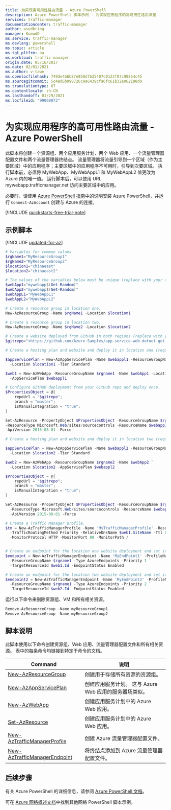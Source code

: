 ```yaml
---
title: 为实现高可用性路由流量 - Azure PowerShell
description: Azure PowerShell 脚本示例 - 为实现应用程序的高可用性路由流量
services: traffic-manager
documentationcenter: traffic-manager
author: asudbring
manager: KumudD
ms.service: traffic-manager
ms.devlang: powershell
ms.topic: article
ms.tgt_pltfrm: na
ms.workload: traffic-manager
origin.date: 05/16/2017
ms.date: 02/01/2021
ms.author: v-tawe
ms.openlocfilehash: 749de4b6b87e858d7b35407c0123f07c98854c45
ms.sourcegitcommit: 5c4ed6b098726c9a6439cfa6fc61b32e062198d0
ms.translationtype: HT
ms.contentlocale: zh-CN
ms.lasthandoff: 01/29/2021
ms.locfileid: "99060073"
---
```

# <a name="route-traffic-for-high-availability-of-applications---azure-powershell"></a>为实现应用程序的高可用性路由流量 - Azure PowerShell

此脚本将创建一个资源组、两个应用服务计划、两个 Web 应用、一个流量管理器配置文件和两个流量管理器终结点。 流量管理器将流量引导到一个区域（作为主要区域）中的应用程序；主要区域中的应用程序不可用时，引导到次要区域。 执行脚本前，必须将 MyWebApp、MyWebAppL1 和 MyWebAppL2 值更改为 Azure 内的唯一值。 运行脚本后，可以使用 URL mywebapp.trafficmanager.net 访问主要区域中的应用。

必要时，请使用 [Azure PowerShell 指南](https://docs.microsoft.com/powershell/azure/)中的说明安装 Azure PowerShell，并运行 `Connect-AzAccount` 创建与 Azure 的连接。

[!INCLUDE [quickstarts-free-trial-note](../../../includes/quickstarts-free-trial-note.md)]

## <a name="sample-script"></a>示例脚本

[!INCLUDE [updated-for-az](../../../includes/updated-for-az.md)]

```powershell
# Variables for common values
$rgName1="MyResourceGroup1"
$rgName2="MyResourceGroup2"
$location1="chinaeast"
$location2="chinaeast2"

# The values of the variables below must be unique (replace with your own names).
$webApp1="mywebapp$(Get-Random)"
$webApp2="mywebapp$(Get-Random)"
$webAppL1="MyWebAppL1"
$webAppL2="MyWebAppL2"

# Create a resource group in location one.
New-AzResourceGroup -Name $rgName1 -Location $location1

# Create a resource group in location two.
New-AzResourceGroup -Name $rgName2 -Location $location2

# Create a website deployed from GitHub in both regions (replace with your own GitHub URL).
$gitrepo="<https://github.com/Azure-Samples/app-service-web-dotnet-get-started.git>"

# Create a hosting plan and website and deploy it in location one (requires Standard 1 minimum SKU).

$appServicePlan = New-AzAppServicePlan -Name $webappl1 -ResourceGroupName $rgName1 `
  -Location $location1 -Tier Standard 

$web1 = New-AzWebApp -ResourceGroupName $rgname1 -Name $webApp1 -Location $location1 `
  -AppServicePlan $webappl1

# Configure GitHub deployment from your GitHub repo and deploy once.
$PropertiesObject = @{
    repoUrl = "$gitrepo";
    branch = "master";
    isManualIntegration = "true";
}

Set-AzResource -PropertyObject $PropertiesObject -ResourceGroupName $rgname1 `
-ResourceType Microsoft.Web/sites/sourcecontrols -ResourceName $webapp1/web `
-ApiVersion 2015-08-01 -Force

# Create a hosting plan and website and deploy it in location two (requires Standard 1 minimum SKU).

$appServicePlan = New-AzAppServicePlan -Name $webappl2 -ResourceGroupName $rgName2 `
  -Location $location2 -Tier Standard 

$web2 = New-AzWebApp -ResourceGroupName $rgname2 -Name $webApp2 `
  -Location $location2 -AppServicePlan $webappl2

$PropertiesObject = @{
    repoUrl = "$gitrepo";
    branch = "master";
    isManualIntegration = "true";
}

Set-AzResource -PropertyObject $PropertiesObject -ResourceGroupName $rgname2 `
  -ResourceType Microsoft.Web/sites/sourcecontrols -ResourceName $webapp2/web `
  -ApiVersion 2015-08-01 -Force

# Create a Traffic Manager profile.
$tm = New-AzTrafficManagerProfile -Name 'MyTrafficManagerProfile' -ResourceGroupName $rgname1 `
  -TrafficRoutingMethod Priority -RelativeDnsName $web1.SiteName -Ttl 60 `
  -MonitorProtocol HTTP -MonitorPort 80 -MonitorPath /


# Create an endpoint for the location one website deployment and set it as the priority target.
$endpoint = New-AzTrafficManagerEndpoint -Name 'MyEndPoint1' -ProfileName $tm.Name `
  -ResourceGroupName $rgname1 -Type AzureEndpoints -Priority 1 `
  -TargetResourceId $web1.Id -EndpointStatus Enabled

# Create an endpoint for the location two website deployment and set it as the secondary target.
$endpoint2 = New-AzTrafficManagerEndpoint -Name 'MyEndPoint2' -ProfileName $tm.Name `
  -ResourceGroupName $rgname1 -Type AzureEndpoints -Priority 2 `
  -TargetResourceId $web2.Id -EndpointStatus Enabled
```

运行以下命令来删除资源组、VM 和所有相关资源。

```powershell
Remove-AzResourceGroup -Name myResourceGroup1
Remove-AzResourceGroup -Name myResourceGroup2
```

## <a name="script-explanation"></a>脚本说明

此脚本使用以下命令创建资源组、Web 应用、流量管理器配置文件和所有相关资源。 表中的每条命令均链接到特定于命令的文档。

| Command | 说明 |
|---|---|
| [New-AzResourceGroup](https://docs.microsoft.com/powershell/module/az.resources/new-azresourcegroup)  | 创建用于存储所有资源的资源组。 |
| [New-AzAppServicePlan](https://docs.microsoft.com/powershell/module/az.websites/new-azappserviceplan) | 创建应用服务计划。 这与 Azure Web 应用的服务器场类似。 |
| [New-AzWebApp](https://docs.microsoft.com/powershell/module/az.websites/new-azwebapp) | 创建应用服务计划中的 Azure Web 应用。 |
| [Set-AzResource](https://docs.microsoft.com/powershell/module/az.resources/new-azresource) | 创建应用服务计划中的 Azure Web 应用。 |
| [New-AzTrafficManagerProfile](https://docs.microsoft.com/powershell/module/az.trafficmanager/new-aztrafficmanagerprofile) | 创建 Azure 流量管理器配置文件。 |
| [New-AzTrafficManagerEndpoint](https://docs.microsoft.com/powershell/module/az.trafficmanager/new-aztrafficmanagerendpoint) | 将终结点添加到 Azure 流量管理器配置文件。 |

## <a name="next-steps"></a>后续步骤

有关 Azure PowerShell 的详细信息，请参阅 [Azure PowerShell 文档](https://docs.microsoft.com/powershell/azure/)。

可在 [Azure 网络概述文档](../powershell-samples.md?toc=%2fnetworking%2ftoc.json)中找到其他网络 PowerShell 脚本示例。
